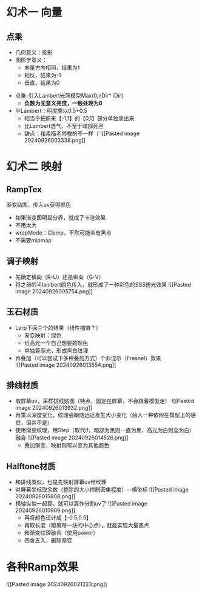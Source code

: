 # 幻术一 向量
## 点乘
+ 几何意义：投影
+ 图形学意义：
	* 向量方向相同，结果为1
	* 相反，结果为-1
	* 垂直，结果为0
* 点乘-引入Lambert光照模型Max(0,nDir* iDir)
	* **负数为无意义亮度，一般处理为0**
* 半Lambert：明度乘以0.5+0.5
	* 相当于把原来【-1,1】的【0,1】部分单独拿出来
	* 比Lambert透气，不至于暗部死黑
	* 缺点：和素描老师教的不一样（
	  ![[Pasted image 20240926003338.png]]

# 幻术二 映射
## RampTex
渐变贴图，传入uv获得颜色
* 如果渐变图明显分界，就成了卡渲效果
* 不用太大
* wrapMode：Clamp，不然可能会有黑点
* 不需要mipmap

## 调子映射
* 先确定横向（R-U）还是纵向（G-V）
* 将之前的半lambert颜色传入，就形成了一种彩色的SSS透光效果
  ![[Pasted image 20240926005754.png]]

## 玉石材质
* Lerp下面三个的结果（线性插值？）
	* 渐变映射：绿色
	* 给高光一个自己想要的颜色
	* 单独算高光，形成黑白纹理
* 再叠加（可以尝试下多种叠加方式）个菲涅尔（Fresnel）效果  
![[Pasted image 20240926013554.png]]

## 排线材质
* 取屏幕uv，采样排线贴图（特点，固定在屏幕，不会跟着模型走）
  ![[Pasted image 20240926013932.png]]
* 再乘以深度变化，纹理会跟随远近发生大小变化（给人一种依附在模型上的感觉，但并不是）
* 使用渐变纹理，用Step（取代if，暗部为黑则一直为黑，高光为白则全为白）融合
  ![[Pasted image 20240926014526.png]]
  * 叠加渐变，映射则可以变为其他颜色

## Halftone材质
* 和排线类似，也是先映射屏幕uv给纹理
* 对屏幕坐标取余数（整除的大小控制密集程度）--横坐标  ![[Pasted image 20240926015808.png]]
* 横轴纵轴一起算，就可以算作分割uv了
  ![[Pasted image 20240926015909.png]]
  * 再将颜色设计成【-0.5,0.5】
  * 再取长度（距离每一块的中心点），就能实现大量黑点
  * 和渐变纹理融合（使用power）
  * 四舍五入，删除渐变
    
# 各种Ramp效果
![[Pasted image 20240926021223.png]]